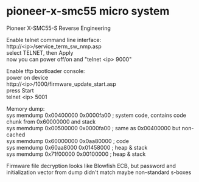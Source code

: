 # pioneer-x-smc55 micro system
Pioneer X-SMC55-S Reverse Engineering

Enable telnet command line interface:  
http://\<ip\>/service_term_sw_nmp.asp  
select TELNET, then Apply  
now you can power off/on and "telnet \<ip\> 9000"

Enable tftp bootloader console:  
power on device  
http://\<ip\>/1000/firmware_update_start.asp  
press Start  
telnet \<ip\> 5001  

Memory dump:  
sys memdump 0x00400000 0x0000fa00 ; system code, contains code chunk from 0x60000000 and stack  
sys memdump 0x00500000 0x0000fa00 ; same as 0x00400000 but non-cached  
sys memdump 0x60000000 0x0aa80000 ; code  
sys memdump 0x60aa8000 0x01458000 ; heap & stack  
sys memdump 0x71f00000 0x00100000 ; heap & stack  

Firmware file decryption looks like Blowfish ECB, but password and initialization vector from dump didn't match maybe non-standard s-boxes
